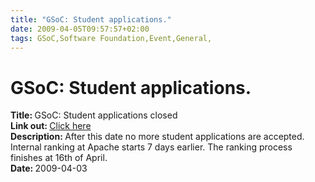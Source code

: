 ```yaml
---
title: "GSoC: Student applications."
date: 2009-04-05T09:57:57+02:00
tags: GSoC,Software Foundation,Event,General,
---
```


# GSoC: Student applications.


<strong>Title: </strong>GSoC: Student applications closed<br /><strong>Link out: </strong><a 
href="http://wiki.apache.org/general/SummerOfCodeMentor" target="_blanck">Click here</a><br /><strong>Description: 
</strong>After this date no more student applications are accepted. Internal ranking at Apache starts 7 days earlier. 
The ranking process finishes at 16th of April.<br /><strong>Date: </strong>2009-04-03<br />
